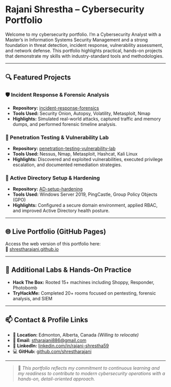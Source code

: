 # Rajani Shrestha – Cybersecurity Portfolio

Welcome to my cybersecurity portfolio. I’m a Cybersecurity Analyst with a Master’s in Information Systems Security Management and a strong foundation in threat detection, incident response, vulnerability assessment, and network defense. This portfolio highlights practical, hands-on projects that demonstrate my skills with industry-standard tools and methodologies.

---

## 🔍 Featured Projects

### 🛡️ Incident Response & Forensic Analysis
- **Repository:** [incident-response-forensics](https://github.com/shrestharajani/incident-response-forensics)
- **Tools Used:** Security Onion, Autopsy, Volatility, Metasploit, Nmap
- **Highlights:** Simulated real-world attacks, captured traffic and memory dumps, and performed forensic timeline analysis.

### 🧪 Penetration Testing & Vulnerability Lab
- **Repository:** [penetration-testing-vulnerability-lab](https://github.com/shrestharajani/penetration-testing-vulnerability-lab)
- **Tools Used:** Nessus, Nmap, Metasploit, Hashcat, Kali Linux
- **Highlights:** Discovered and exploited vulnerabilities, executed privilege escalation, and documented remediation strategies.

### 🔐 Active Directory Setup & Hardening
- **Repository:** [AD-setup-hardening](https://github.com/shrestharajani/AD-setup-hardening)
- **Tools Used:** Windows Server 2019, PingCastle, Group Policy Objects (GPO)
- **Highlights:** Configured a secure domain environment, applied RBAC, and improved Active Directory health posture.

---

## 🌐 Live Portfolio (GitHub Pages)

Access the web version of this portfolio here:  
🔗 [shrestharajani.github.io](https://shrestharajani.github.io) 

---

## 📂 Additional Labs & Hands-On Practice

- **Hack The Box:** Rooted 15+ machines including Shoppy, Responder, Photobomb  
- **TryHackMe:** Completed 20+ rooms focused on pentesting, forensic analysis, and SIEM

---

## 📫 Contact & Profile Links

- 📍 **Location:** Edmonton, Alberta, Canada *(Willing to relocate)*
- 📧 **Email:** stharajani886@gmail.com  
- 🔗 **LinkedIn:** [linkedin.com/in/rajani-shrestha59](https://www.linkedin.com/in/rajani-shrestha59/)  
- 💻 **GitHub:** [github.com/shrestharajani](https://github.com/shrestharajani)

---

> 📌 *This portfolio reflects my commitment to continuous learning and my readiness to contribute to modern cybersecurity operations with a hands-on, detail-oriented approach.*

